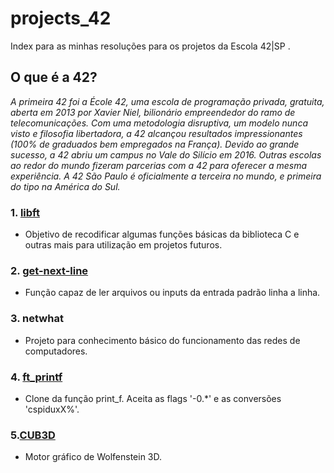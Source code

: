 # projects_42
Index para as minhas resoluções para os projetos da Escola 42|SP .

## O que é a 42?
_A primeira 42 foi a École 42, uma escola de programação privada, gratuita, aberta em 2013 por Xavier Niel, bilionário empreendedor do ramo de telecomunicações. Com uma metodologia disruptiva, um modelo nunca visto e filosofia libertadora, a 42 alcançou resultados impressionantes (100% de graduados bem empregados na França). Devido ao grande sucesso, a 42 abriu um campus no Vale do Silício em 2016. Outras escolas ao redor do mundo fizeram parcerias com a 42 para oferecer a mesma experiência. A 42 São Paulo é oficialmente a terceira no mundo, e primeira do tipo na América do Sul._

### 1. [libft](https://github.com/gabrielsl96/libft)
- Objetivo de recodificar algumas funções básicas da biblioteca C e outras mais para utilização em projetos futuros.
### 2. [get-next-line](https://github.com/gabrielsl96/get_next_line)
- Função capaz de ler arquivos ou inputs da entrada padrão linha a linha.
### 3. netwhat
- Projeto para conhecimento básico do funcionamento das redes de computadores.
### 4. [ft_printf](https://github.com/gabrielsl96/ft_printf)
- Clone da função print_f. Aceita as flags '-0.*' e as conversões 'cspiduxX%'.
### 5.[CUB3D](https://github.com/gabrielsl96/cub3D)
- Motor gráfico de Wolfenstein 3D.
